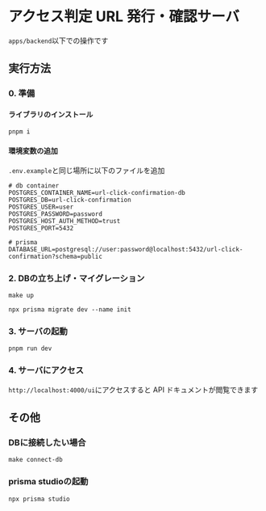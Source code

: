 # アクセス判定 URL 発行・確認サーバ

`apps/backend`以下での操作です

## 実行方法

### 0. 準備

#### ライブラリのインストール

```shell
pnpm i
```

#### 環境変数の追加

`.env.example`と同じ場所に以下のファイルを追加

```.env
# db container
POSTGRES_CONTAINER_NAME=url-click-confirmation-db
POSTGRES_DB=url-click-confirmation
POSTGRES_USER=user
POSTGRES_PASSWORD=password
POSTGRES_HOST_AUTH_METHOD=trust
POSTGRES_PORT=5432

# prisma
DATABASE_URL=postgresql://user:password@localhost:5432/url-click-confirmation?schema=public
```

### 2. DBの立ち上げ・マイグレーション

```shell
make up
```

```shell
npx prisma migrate dev --name init
```

### 3. サーバの起動

```shell
pnpm run dev
```

### 4. サーバにアクセス

`http://localhost:4000/ui`にアクセスすると API ドキュメントが閲覧できます

## その他

### DBに接続したい場合

```shell
make connect-db
```

### prisma studioの起動

```shell
npx prisma studio
```
